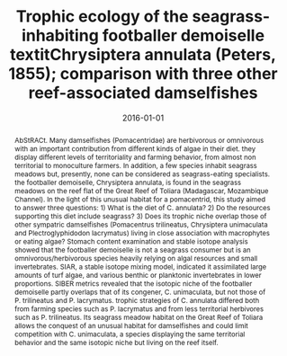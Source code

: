 ﻿---
title: "Trophic ecology of the seagrass-inhabiting footballer demoiselle textitChrysiptera annulata (Peters, 1855); comparison with three other reef-associated damselfishes"
date: 2016-01-01
publishDate: 2020-02-22T09:51:32.607966Z
authors: ["Gilles Lepoint", "Loïc N Michel", "Eric Parmentier", "Bruno Frédérich"]
publication_types: ["2"]
abstract: "AbStRACt. Many damselfishes (Pomacentridae) are herbivorous or omnivorous with an important contribution from different kinds of algae in their diet. they display different levels of territoriality and farming behavior, from almost non territorial to monoculture farmers. In addition, a few species inhabit seagrass meadows but, presently, none can be considered as seagrass-eating specialists. the footballer demoiselle, Chrysiptera annulata, is found in the seagrass meadows on the reef flat of the Great Reef of Toliara (Madagascar, Mozambique Channel). In the light of this unusual habitat for a pomacentrid, this study aimed to answer three questions: 1) What is the diet of C. annulata? 2) Do the resources supporting this diet include seagrass? 3) Does its trophic niche overlap those of other sympatric damselfishes (Pomacentrus trilineatus, Chrysiptera unimaculata and Plectroglyphidodon lacrymatus) living in close association with macrophytes or eating algae? Stomach content examination and stable isotope analysis showed that the footballer demoiselle is not a seagrass consumer but is an omnivorous/herbivorous species heavily relying on algal resources and small invertebrates. SIAR, a stable isotope mixing model, indicated it assimilated large amounts of turf algae, and various benthic or planktonic invertebrates in lower proportions. SIBER metrics revealed that the isotopic niche of the footballer demoiselle partly overlaps that of its congener, C. unimaculata, but not those of P. trilineatus and P. lacrymatus. trophic strategies of C. annulata differed both from farming species such as P. lacrymatus and from less territorial herbivores such as P. trilineatus. Its seagrass meadow habitat on the Great Reef of Toliara allows the conquest of an unusual habitat for damselfishes and could limit competition with C. unimaculata, a species displaying the same territorial behavior and the same isotopic niche but living on the reef itself."
featured: false
publication: "*Belgian Journal of Zoology*"
tags: ["2016"]
---

